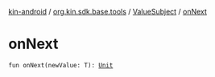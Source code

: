 [kin-android](../../index.md) / [org.kin.sdk.base.tools](../index.md) / [ValueSubject](index.md) / [onNext](./on-next.md)

# onNext

`fun onNext(newValue: T): `[`Unit`](https://kotlinlang.org/api/latest/jvm/stdlib/kotlin/-unit/index.html)